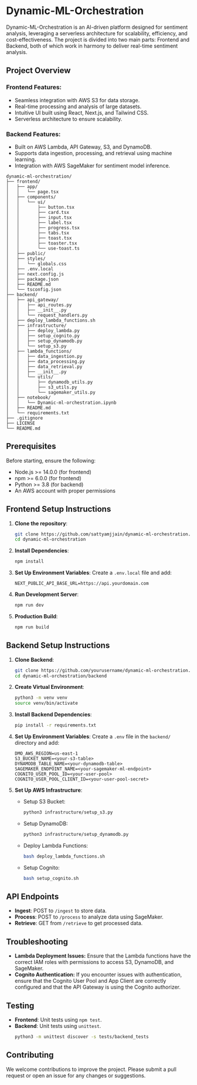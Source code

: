 # Dynamic-ML-Orchestration

Dynamic-ML-Orchestration is an AI-driven platform designed for sentiment analysis, leveraging a serverless architecture for scalability, efficiency, and cost-effectiveness. The project is divided into two main parts: Frontend and Backend, both of which work in harmony to deliver real-time sentiment analysis.

## Project Overview

### Frontend Features:
- Seamless integration with AWS S3 for data storage.
- Real-time processing and analysis of large datasets.
- Intuitive UI built using React, Next.js, and Tailwind CSS.
- Serverless architecture to ensure scalability.

### Backend Features:
- Built on AWS Lambda, API Gateway, S3, and DynamoDB.
- Supports data ingestion, processing, and retrieval using machine learning.
- Integration with AWS SageMaker for sentiment model inference.

```plaintext
dynamic-ml-orchestration/
├── frontend/
│   ├── app/
│   │   └── page.tsx
│   ├── components/
│   │   └── ui/
│   │       ├── button.tsx
│   │       ├── card.tsx
│   │       ├── input.tsx
│   │       ├── label.tsx
│   │       ├── progress.tsx
│   │       ├── tabs.tsx
│   │       ├── toast.tsx
│   │       ├── toaster.tsx
│   │       └── use-toast.ts
│   ├── public/
│   ├── styles/
│   │   └── globals.css
│   ├── .env.local
│   ├── next.config.js
│   ├── package.json
│   ├── README.md
│   └── tsconfig.json
├── backend/
│   ├── api_gateway/
│   │   ├── api_routes.py
│   │   ├── __init__.py
│   │   └── request_handlers.py
│   ├── deploy_lambda_functions.sh
│   ├── infrastructure/
│   │   ├── deploy_lambda.py
│   │   ├── setup_cognito.py
│   │   ├── setup_dynamodb.py
│   │   └── setup_s3.py
│   ├── lambda_functions/
│   │   ├── data_ingestion.py
│   │   ├── data_processing.py
│   │   ├── data_retrieval.py
│   │   ├── __init__.py
│   │   └── utils/
│   │       ├── dynamodb_utils.py
│   │       ├── s3_utils.py
│   │       └── sagemaker_utils.py
│   ├── notebook/
│   │   └── Dynamic-ml-orchestration.ipynb
│   ├── README.md
│   └── requirements.txt
├── .gitignore
├── LICENSE
└── README.md
```

## Prerequisites

Before starting, ensure the following:

- Node.js >= 14.0.0 (for frontend)
- npm >= 6.0.0 (for frontend)
- Python >= 3.8 (for backend)
- An AWS account with proper permissions

## Frontend Setup Instructions

1. **Clone the repository**:
   ```bash
   git clone https://github.com/sattyamjjain/dynamic-ml-orchestration.git
   cd dynamic-ml-orchestration
   ```

2. **Install Dependencies**:
   ```bash
   npm install
   ```

3. **Set Up Environment Variables**:
   Create a `.env.local` file and add:
   ```plaintext
   NEXT_PUBLIC_API_BASE_URL=https://api.yourdomain.com
   ```

4. **Run Development Server**:
   ```bash
   npm run dev
   ```

5. **Production Build**:
   ```bash
   npm run build
   ```

## Backend Setup Instructions

1. **Clone Backend**:
   ```bash
   git clone https://github.com/yourusername/dynamic-ml-orchestration.git
   cd dynamic-ml-orchestration/backend
   ```

2. **Create Virtual Environment**:
   ```bash
   python3 -m venv venv
   source venv/bin/activate
   ```

3. **Install Backend Dependencies**:
   ```bash
   pip install -r requirements.txt
   ```

4. **Set Up Environment Variables**:
   Create a `.env` file in the `backend/` directory and add:
   ```plaintext
   DMO_AWS_REGION=us-east-1
   S3_BUCKET_NAME=<your-s3-table>
   DYNAMODB_TABLE_NAME=<your-dynamodb-table>
   SAGEMAKER_ENDPOINT_NAME=<your-sagemaker-ml-endpoint>
   COGNITO_USER_POOL_ID=<your-user-pool>
   COGNITO_USER_POOL_CLIENT_ID=<your-user-pool-secret>
   ```

5. **Set Up AWS Infrastructure**:
   - Setup S3 Bucket:
     ```bash
     python3 infrastructure/setup_s3.py
     ```
   - Setup DynamoDB:
     ```bash
     python3 infrastructure/setup_dynamodb.py
     ```
   - Deploy Lambda Functions:
     ```bash
     bash deploy_lambda_functions.sh
     ```

   - Setup Cognito:
     ```bash
     bash setup_cognito.sh
     ```

## API Endpoints

- **Ingest**: POST to `/ingest` to store data.
- **Process**: POST to `/process` to analyze data using SageMaker.
- **Retrieve**: GET from `/retrieve` to get processed data.

## Troubleshooting

- **Lambda Deployment Issues:** Ensure that the Lambda functions have the correct IAM roles with permissions to access S3, DynamoDB, and SageMaker.
- **Cognito Authentication:** If you encounter issues with authentication, ensure that the Cognito User Pool and App Client are correctly configured and that the API Gateway is using the Cognito authorizer.

## Testing

- **Frontend**: Unit tests using `npm test`.
- **Backend**: Unit tests using `unittest`.
  ```bash
  python3 -m unittest discover -s tests/backend_tests
  ```

## Contributing

We welcome contributions to improve the project. Please submit a pull request or open an issue for any changes or suggestions.